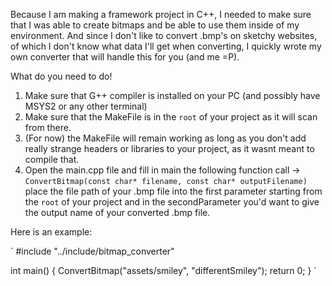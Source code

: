 <p>
Because I am making a framework project in C++, I needed to make sure that I was able to create bitmaps and be able to use them inside of my environment.
And since I don't like to convert .bmp's on sketchy websites, of which I don't know what data I'll get when converting, I quickly wrote my own converter that will handle this for you (and me =P).

What do you need to do!
1. Make sure that G++ compiler is installed on your PC (and possibly have MSYS2 or any other terminal)
2. Make sure that the MakeFile is in the `root` of your project as it will scan from there.
3. (For now) the MakeFile will remain working as long as you don't add really strange headers or libraries to your project, as it wasnt meant to compile that.
4. Open the main.cpp file and fill in main the following function call -> `ConvertBitmap(const char* filename, const char* outputFilename)`
place the file path of your .bmp file into the first parameter starting from the `root` of your project and in the secondParameter you'd want to give the output name of your converted .bmp file.

Here is an example:
</p>

`
#include "../include/bitmap_converter"

int main()
{
	ConvertBitmap("assets/smiley", "differentSmiley");
	return 0;
}
`
